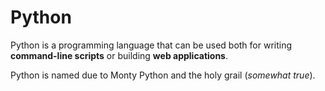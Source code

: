 # Python

Python is a programming language that can be used both for writing **command-line scripts** or building **web applications**.

Python is named due to Monty Python and the holy grail (*somewhat true*).
